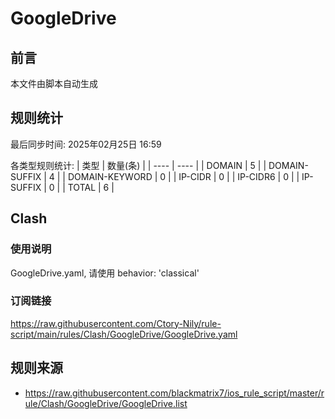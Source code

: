# GoogleDrive

## 前言
本文件由脚本自动生成

## 规则统计
最后同步时间: 2025年02月25日 16:59

各类型规则统计:
| 类型 | 数量(条)  | 
| ---- | ----  |
| DOMAIN | 5 | 
| DOMAIN-SUFFIX | 4 | 
| DOMAIN-KEYWORD | 0 | 
| IP-CIDR | 0 | 
| IP-CIDR6 | 0 | 
| IP-SUFFIX | 0 | 
| TOTAL | 6 | 
## Clash 
### 使用说明 
GoogleDrive.yaml, 请使用 behavior: 'classical' 
### 订阅链接 
https://raw.githubusercontent.com/Ctory-Nily/rule-script/main/rules/Clash/GoogleDrive/GoogleDrive.yaml 
## 规则来源 
- https://raw.githubusercontent.com/blackmatrix7/ios_rule_script/master/rule/Clash/GoogleDrive/GoogleDrive.list 
